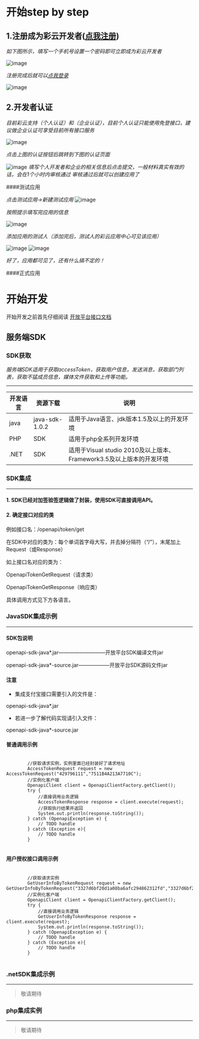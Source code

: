 
# 开始step by step

## 1.注册成为彩云开发者([点我注册](https://open.jituancaiyun.com/developer/login.html))

_如下图所示，填写一个手机号设置一个密码即可立即成为彩云开发者_

![image](http://7xnmmr.com1.z0.glb.clouddn.com/Snip20160630_7.png)

_注册完成后就可以[点我登录](https://open.jituancaiyun.com)_

![image](http://7xnmmr.com1.z0.glb.clouddn.com/Snip20160630_14.png)

## 2.开发者认证

_目前彩云支持（个人认证）和（企业认证），目前个人认证只能使用免登接口，建议做企业认证可享受目前所有接口服务_

![image](http://7xnmmr.com1.z0.glb.clouddn.com/Snip20160630_11.png)


_点击上图的认证按钮后跳转到下图的认证页面_

![image](http://7xnmmr.com1.z0.glb.clouddn.com/Snip20160630_13.png)
_填写个人开发者和企业的相关信息后点击提交，一般材料真实有效的话，会在1个小时内审核通过_
_审核通过后就可以创建应用了_

####测试应用

_点击测试应用->新建测试应用_
![image](http://7xnmmr.com1.z0.glb.clouddn.com/Snip20160630_15.png)

_按照提示填写完应用的信息_

![image](http://7xnmmr.com1.z0.glb.clouddn.com/Snip20160630_16.png)

_添加应用的测试人（添加完后，测试人的彩云应用中心可见该应用）_

![image](http://7xnmmr.com1.z0.glb.clouddn.com/Snip20160630_17.png)
![image](http://7xnmmr.com1.z0.glb.clouddn.com/Snip20160630_18.png)

_好了，应用都可见了，还有什么搞不定的！_

####正式应用


# 开始开发

开始开发之前首先仔细阅读 [开放平台接口文档](http://uban360.github.io/)

## 服务端SDK

### SDK获取

_服务端SDK适用于获取accessToken，获取用户信息，发送消息，获取部门列表，获取不猛成员信息，媒体文件获取和上传等功能。_

***

| 开发语言  | 资源下载 | 说明 |
| --------- | ------- | ----- |
| java  | java-sdk-1.0.2 | 适用于Java语言、jdk版本1.5及以上的开发环境 |
| PHP  | SDK | 适用于php全系列开发环境 |
| .NET  | SDK | 适用于Visual studio 2010及以上版本、Framework3.5及以上版本的开发环境 |



### SDK集成

***

#### 1. SDK已经对加签验签逻辑做了封装，使用SDK可直接调用API。
#### 2. 确定接口对应的类

例如接口名：/openapi/token/get

在SDK中对应的类为：每个单词首字母大写，并去掉分隔符（“/”），末尾加上Request（或Response）

如上接口名对应的类为：

OpenapiTokenGetRequest（请求类）

OpenapiTokenGetResponse（响应类）

具体调用方式见下方各语言。

### JavaSDK集成示例

***

#### SDK包说明

openapi-sdk-java*.jar—————————开放平台SDK编译文件jar

openapi-sdk-java*-source.jar——————开放平台SDK源码文件jar

####  注意

* 集成支付宝接口需要引入的文件是：

openapi-sdk-java*.jar

* 若进一步了解代码实现请引入文件：

openapi-sdk-java*-source.jar
#### 普通调用示例

```

		//获取请求实例，实例里面已经封装好了请求地址
		AccessTokenRequest request = new AccessTokenRequest("429796111","7511B4A213A7710C");
		//实例化客户端
        OpenapiClient client = OpenapiClientFactory.getClient();
        try {
        	//直接调用业务逻辑
            AccessTokenResponse response = client.execute(request);
            //获取执行结果并返回
            System.out.println(response.toString());
        } catch (OpenapiException e) {
            // TODO handle
        } catch (Exception e){
            // TODO handle
        }
        

```

#### 用户授权接口调用示例

```

		//获取请求实例
		GetUserInfoByTokenRequest request = new GetUserInfoByTokenRequest("3327d6bf20d1a08ba6afc294862312fd","3327d6bf20d1a08ba6afc294862312fd");
		//实例化客户端
        OpenapiClient client = OpenapiClientFactory.getClient();
        try {
        	//直接调用业务逻辑
            GetUserInfoByTokenResponse response = client.execute(request);
            System.out.println(response.toString());
        } catch (OpenapiException e) {
            // TODO handle
        } catch (Exception e){
            // TODO handle
        }


````

### .netSDK集成示例


***

> 敬请期待

### php集成实例

***

> 敬请期待
